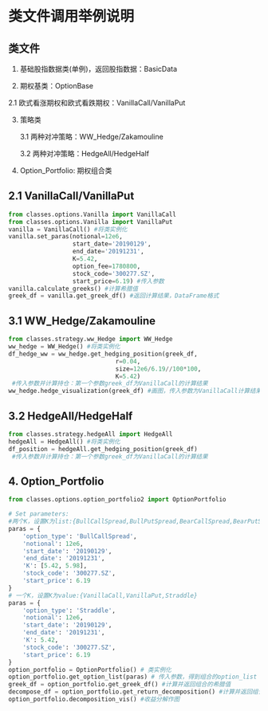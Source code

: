 # 类文件调用举例说明

## 类文件

1.  基础股指数据类(单例)，返回股指数据：BasicData

2.  期权基类：OptionBase

   2.1  欧式看涨期权和欧式看跌期权：VanillaCall/VanillaPut

3. 策略类

   3.1 两种对冲策略：WW_Hedge/Zakamouline

   3.2 两种对冲策略：HedgeAll/HedgeHalf

4. Option_Portfolio: 期权组合类

## 2.1 VanillaCall/VanillaPut

```python
from classes.options.Vanilla import VanillaCall
from classes.options.Vanilla import VanillaPut
vanilla = VanillaCall() #将类实例化
vanilla.set_paras(notional=12e6,
                  start_date='20190129',
                  end_date='20191231',
                  K=5.42,
                  option_fee=1780800,
                  stock_code='300277.SZ',
                  start_price=6.19) #传入参数
vanilla.calculate_greeks() #计算希腊值
greek_df = vanilla.get_greek_df() #返回计算结果，DataFrame格式
```

## 3.1 WW_Hedge/Zakamouline

```python
from classes.strategy.ww_Hedge import WW_Hedge
ww_hedge = WW_Hedge() #将类实例化
df_hedge_ww = ww_hedge.get_hedging_position(greek_df,
                              r=0.04,
                              size=12e6/6.19//100*100,
                              K=5.42)
 #传入参数并计算持仓：第一个参数greek_df为VanillaCall的计算结果
ww_hedge.hedge_visualization(greek_df) #画图，传入参数为VanillaCall计算结果
```

## 3.2 HedgeAll/HedgeHalf

```python
from classes.strategy.hedgeAll import HedgeAll
hedgeAll = HedgeAll() #将类实例化
df_position = hedgeAll.get_hedging_position(greek_df)
 #传入参数并计算持仓：第一个参数greek_df为VanillaCall的计算结果

```

## 4. Option_Portfolio

```python
from classes.options.option_portfolio2 import OptionPortfolio

# Set parameters:
#两个K，设置K为list:{BullCallSpread,BullPutSpread,BearCallSpread,BearPutSpread,Strangle}
paras = {
    'option_type': 'BullCallSpread',
    'notional': 12e6,
    'start_date': '20190129',
    'end_date': '20191231',
    'K': [5.42, 5.98],
    'stock_code': '300277.SZ',
    'start_price': 6.19
}
# 一个K，设置K为value:{VanillaCall,VanillaPut,Straddle}
paras = {
    'option_type': 'Straddle',
    'notional': 12e6,
    'start_date': '20190129',
    'end_date': '20191231',
    'K': 5.42,
    'stock_code': '300277.SZ',
    'start_price': 6.19
}
option_portfolio = OptionPortfolio() # 类实例化
option_portfolio.get_option_list(paras) # 传入参数，得到组合的option_list
greek_df = option_portfolio.get_greek_df() #计算并返回组合的希腊值
decompose_df = option_portfolio.get_return_decomposition() #计算并返回组合的收益分解
option_portfolio.decomposition_vis() #收益分解作图
```
